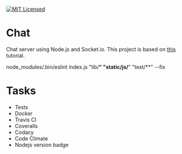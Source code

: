 [![MIT Licensed](https://img.shields.io/badge/license-MIT-blue.svg)](https://github.com/jeremy-miller/chat-node/blob/master/LICENSE)

# Chat
Chat server using Node.js and Socket.io.  This project is based on [this](https://socket.io/get-started/chat/) tutorial.

node_modules/.bin/eslint index.js "lib/**" "static/js/**" "test/**" --fix

# Tasks
- Tests
- Docker
- Travis CI
- Coveralls
- Codacy
- Code Climate
- Nodejs version badge
